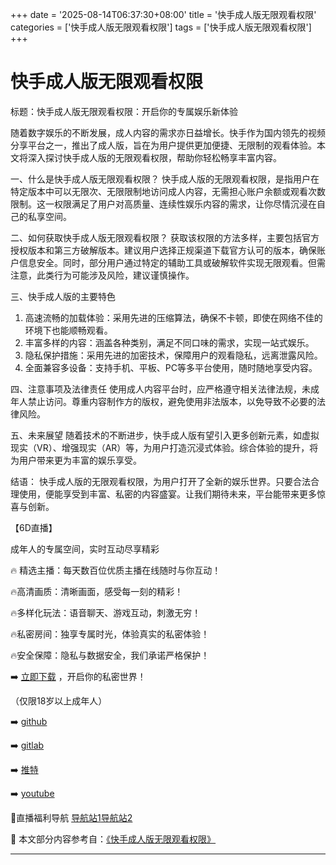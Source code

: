 +++
date = '2025-08-14T06:37:30+08:00'
title = '快手成人版无限观看权限'
categories = ['快手成人版无限观看权限']
tags = ['快手成人版无限观看权限']
+++

# 快手成人版无限观看权限

标题：快手成人版无限观看权限：开启你的专属娱乐新体验

随着数字娱乐的不断发展，成人内容的需求亦日益增长。快手作为国内领先的视频分享平台之一，推出了成人版，旨在为用户提供更加便捷、无限制的观看体验。本文将深入探讨快手成人版的无限观看权限，帮助你轻松畅享丰富内容。

一、什么是快手成人版无限观看权限？
快手成人版的无限观看权限，是指用户在特定版本中可以无限次、无限限制地访问成人内容，无需担心账户余额或观看次数限制。这一权限满足了用户对高质量、连续性娱乐内容的需求，让你尽情沉浸在自己的私享空间。

二、如何获取快手成人版无限观看权限？
获取该权限的方法多样，主要包括官方授权版本和第三方破解版本。建议用户选择正规渠道下载官方认可的版本，确保账户信息安全。同时，部分用户通过特定的辅助工具或破解软件实现无限观看。但需注意，此类行为可能涉及风险，建议谨慎操作。

三、快手成人版的主要特色
1. 高速流畅的加载体验：采用先进的压缩算法，确保不卡顿，即使在网络不佳的环境下也能顺畅观看。
2. 丰富多样的内容：涵盖各种类别，满足不同口味的需求，实现一站式娱乐。
3. 隐私保护措施：采用先进的加密技术，保障用户的观看隐私，远离泄露风险。
4. 全面兼容多设备：支持手机、平板、PC等多平台使用，随时随地享受内容。

四、注意事项及法律责任
使用成人内容平台时，应严格遵守相关法律法规，未成年人禁止访问。尊重内容制作方的版权，避免使用非法版本，以免导致不必要的法律风险。

五、未来展望
随着技术的不断进步，快手成人版有望引入更多创新元素，如虚拟现实（VR）、增强现实（AR）等，为用户打造沉浸式体验。综合体验的提升，将为用户带来更为丰富的娱乐享受。

结语：
快手成人版的无限观看权限，为用户打开了全新的娱乐世界。只要合法合理使用，便能享受到丰富、私密的内容盛宴。让我们期待未来，平台能带来更多惊喜与创新。

【6D直播】

成年人的专属空间，实时互动尽享精彩

🔥 精选主播：每天数百位优质主播在线随时与你互动！

🔥高清画质：清晰画面，感受每一刻的精彩！

🔥多样化玩法：语音聊天、游戏互动，刺激无穷！

🔥私密房间：独享专属时光，体验真实的私密体验！

🔥安全保障：隐私与数据安全，我们承诺严格保护！

➡️ [立即下载](https://down123.s3.ap-east-1.amazonaws.com/down/down.html?channelCode=blog) ，开启你的私密世界！

（仅限18岁以上成年人）

➡️ [github](https://aldult-live.github.io/)

➡️ [gitlab](https://seo-09598d.gitlab.io/)

➡️ [推特](https://x.com/wegame33)

➡️ [youtube](https://www.youtube.com/@6Dlive)

🔞直播福利导航   [导航站1](https://webstack-86085a.gitlab.io/)[导航站2](https://onlygit123-2.github.io/)


📘 本文部分内容参考自：[《快手成人版无限观看权限》](https://webstack-hugo-1.pages.dev/)

---
